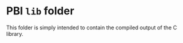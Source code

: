 # PBl `lib` folder

This folder is simply intended to contain the compiled output of the C library.
